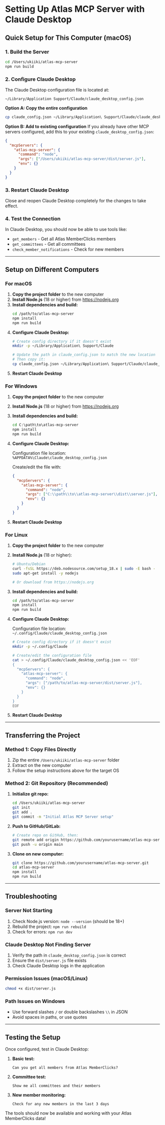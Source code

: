 # Setting Up Atlas MCP Server with Claude Desktop

## Quick Setup for This Computer (macOS)

### 1. Build the Server
```bash
cd /Users/ukiiki/atlas-mcp-server
npm run build
```

### 2. Configure Claude Desktop

The Claude Desktop configuration file is located at:
```
~/Library/Application Support/Claude/claude_desktop_config.json
```

**Option A: Copy the entire configuration**
```bash
cp claude_config.json ~/Library/Application\ Support/Claude/claude_desktop_config.json
```

**Option B: Add to existing configuration**
If you already have other MCP servers configured, add this to your existing `claude_desktop_config.json`:

```json
{
  "mcpServers": {
    "atlas-mcp-server": {
      "command": "node",
      "args": ["/Users/ukiiki/atlas-mcp-server/dist/server.js"],
      "env": {}
    }
  }
}
```

### 3. Restart Claude Desktop
Close and reopen Claude Desktop completely for the changes to take effect.

### 4. Test the Connection
In Claude Desktop, you should now be able to use tools like:
- `get_members` - Get all Atlas MemberClicks members
- `get_committees` - Get all committees
- `check_member_notifications` - Check for new members

---

## Setup on Different Computers

### For macOS

1. **Copy the project folder** to the new computer
2. **Install Node.js** (18 or higher) from https://nodejs.org
3. **Install dependencies and build:**
   ```bash
   cd /path/to/atlas-mcp-server
   npm install
   npm run build
   ```
4. **Configure Claude Desktop:**
   ```bash
   # Create config directory if it doesn't exist
   mkdir -p ~/Library/Application\ Support/Claude
   
   # Update the path in claude_config.json to match the new location
   # Then copy it:
   cp claude_config.json ~/Library/Application\ Support/Claude/claude_desktop_config.json
   ```
5. **Restart Claude Desktop**

### For Windows

1. **Copy the project folder** to the new computer
2. **Install Node.js** (18 or higher) from https://nodejs.org
3. **Install dependencies and build:**
   ```cmd
   cd C:\path\to\atlas-mcp-server
   npm install
   npm run build
   ```
4. **Configure Claude Desktop:**
   
   Configuration file location: `%APPDATA%\Claude\claude_desktop_config.json`
   
   Create/edit the file with:
   ```json
   {
     "mcpServers": {
       "atlas-mcp-server": {
         "command": "node",
         "args": ["C:\\path\\to\\atlas-mcp-server\\dist\\server.js"],
         "env": {}
       }
     }
   }
   ```
5. **Restart Claude Desktop**

### For Linux

1. **Copy the project folder** to the new computer
2. **Install Node.js** (18 or higher):
   ```bash
   # Ubuntu/Debian
   curl -fsSL https://deb.nodesource.com/setup_18.x | sudo -E bash -
   sudo apt-get install -y nodejs
   
   # Or download from https://nodejs.org
   ```
3. **Install dependencies and build:**
   ```bash
   cd /path/to/atlas-mcp-server
   npm install
   npm run build
   ```
4. **Configure Claude Desktop:**
   
   Configuration file location: `~/.config/Claude/claude_desktop_config.json`
   
   ```bash
   # Create config directory if it doesn't exist
   mkdir -p ~/.config/Claude
   
   # Create/edit the configuration file
   cat > ~/.config/Claude/claude_desktop_config.json << 'EOF'
   {
     "mcpServers": {
       "atlas-mcp-server": {
         "command": "node",
         "args": ["/path/to/atlas-mcp-server/dist/server.js"],
         "env": {}
       }
     }
   }
   EOF
   ```
5. **Restart Claude Desktop**

---

## Transferring the Project

### Method 1: Copy Files Directly
1. Zip the entire `/Users/ukiiki/atlas-mcp-server` folder
2. Extract on the new computer
3. Follow the setup instructions above for the target OS

### Method 2: Git Repository (Recommended)
1. **Initialize git repo:**
   ```bash
   cd /Users/ukiiki/atlas-mcp-server
   git init
   git add .
   git commit -m "Initial Atlas MCP Server setup"
   ```

2. **Push to GitHub/GitLab:**
   ```bash
   # Create repo on GitHub, then:
   git remote add origin https://github.com/yourusername/atlas-mcp-server.git
   git push -u origin main
   ```

3. **Clone on new computer:**
   ```bash
   git clone https://github.com/yourusername/atlas-mcp-server.git
   cd atlas-mcp-server
   npm install
   npm run build
   ```

---

## Troubleshooting

### Server Not Starting
1. Check Node.js version: `node --version` (should be 18+)
2. Rebuild the project: `npm run rebuild`
3. Check for errors: `npm run dev`

### Claude Desktop Not Finding Server
1. Verify the path in `claude_desktop_config.json` is correct
2. Ensure the `dist/server.js` file exists
3. Check Claude Desktop logs in the application

### Permission Issues (macOS/Linux)
```bash
chmod +x dist/server.js
```

### Path Issues on Windows
- Use forward slashes `/` or double backslashes `\\` in JSON
- Avoid spaces in paths, or use quotes

---

## Testing the Setup

Once configured, test in Claude Desktop:

1. **Basic test:**
   ```
   Can you get all members from Atlas MemberClicks?
   ```

2. **Committee test:**
   ```
   Show me all committees and their members
   ```

3. **New member monitoring:**
   ```
   Check for any new members in the last 3 days
   ```

The tools should now be available and working with your Atlas MemberClicks data!
